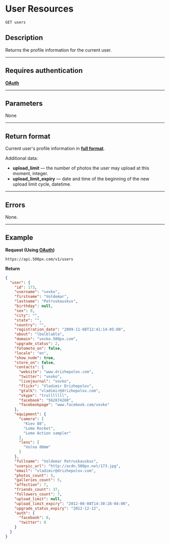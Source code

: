 # User Resources

    GET users

## Description
Returns the profile information for the current user.

***

## Requires authentication
**[OAuth][]**

***

## Parameters
None

***

## Return format
Current user's profile information in **[full format][]**.

Additional data:

- **upload_limit** — the number of photos the user may upload at this moment, integer.
- **upload_limit_expiry** — date and time of the beginning of the new upload limit cycle, datetime.

***

## Errors
None.

***

## Example
**Request (Using [OAuth][])**

    https://api.500px.com/v1/users

**Return**
``` json
{
  "user": {
    "id": 173,
    "username": "vovko",
    "firstname": "Voldemar",
    "lastname": "Petruskauskus",
    "birthday": null,
    "sex": 0,
    "city": "",
    "state": "",
    "country": "",
    "registration_date": "2009-11-08T12:41:14-05:00",
    "about": "lbalblabla",
    "domain": "vovko.500px.com",
    "upgrade_status": 2,
    "fotomoto_on": false,
    "locale": "en",
    "show_nude": true,
    "store_on": false,
    "contacts": {
      "website": "www.drizhepolov.com",
      "twitter": "vovko",
      "livejournal": "vovko",
      "flickr": "Vladimir Drizhepolov",
      "gtalk": "vladimir@drizhepolov.com",
      "skype": "trulllllll",
      "facebook": "562874260",
      "facebookpage": "www.facebook.com/vovko"
    },
    "equipment": {
      "camera": [
        "Kiev 88",
        "Lomo Rocket",
        "Lomo Action sampler"
      ],
      "lens": [
        "Volna 80mm"
      ]
    },
    "fullname": "Voldemar Petruskauskus",
    "userpic_url": "http://acdn.500px.net/173.jpg",
    "email": "vladimir@drizhepolov.com",
    "photos_count": 5,
    "galleries_count": 5,
    "affection": 7,
    "friends_count": 37,
    "followers_count": 7,
    "upload_limit": null,
    "upload_limit_expiry": "2012-06-08T14:30:28-04:00",
    "upgrade_status_expiry": "2012-12-12",
    "auth": {
      "facebook": 0,
      "twitter": 0
    }
  }
}
```

[OAuth]: https://github.com/500px/api-documentation/tree/master/authentication
[full format]: https://github.com/500px/api-documentation/blob/master/basics/formats_and_terms.md#profile-format
